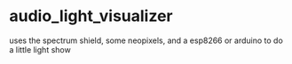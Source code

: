 # audio_light_visualizer
uses the spectrum shield, some neopixels, and a esp8266 or arduino to do a little light show
